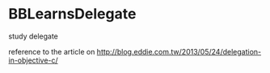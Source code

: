 BBLearnsDelegate
================

study delegate

reference to the article on http://blog.eddie.com.tw/2013/05/24/delegation-in-objective-c/